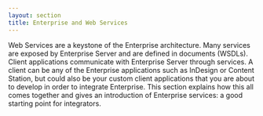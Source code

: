 ```yaml
---
layout: section
title: Enterprise and Web Services
---
```

Web Services are a keystone of the Enterprise architecture. Many services are exposed by Enterprise Server and are defined in documents (WSDLs). Client applications communicate with Enterprise Server through services. A client can be any of the Enterprise applications such as InDesign or Content Station, but could also be your custom client applications that you are about to develop in order to integrate Enterprise. This section explains how this all comes together and gives an introduction of Enterprise services: a good starting point for integrators.

